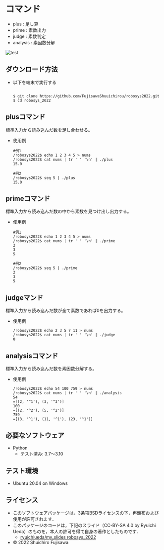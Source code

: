 # コマンド
* plus     : 足し算
* prime    : 素数出力
* judge    : 素数判定
* analysis : 素因数分解

![test](https://github.com/FujisawaShuuichirou/robosys2022/actions/workflows/test.yml/badge.svg)

## ダウンロード方法
* 以下を端末で実行する
  ```

  $ git clone https://github.com/FujisawaShuuichirou/robosys2022.git
  $ cd robosys_2022

  ```

## plusコマンド

標準入力から読み込んだ数を足し合わせる。

* 使用例
  ```
  #例1
  /robosys2022$ echo 1 2 3 4 5 > nums
  /robosys2022$ cat nums | tr ' ' '\n' | ./plus
  15.0

  #例2
  /robosys2022$ seq 5 | ./plus
  15.0
  ```

## primeコマンド

標準入力から読み込んだ数の中から素数を見つけ出し出力する。

* 使用例
  ```
  #例1
  /robosys2022$ echo 1 2 3 4 5 > nums
  /robosys2022$ cat nums | tr ' ' '\n' | ./prime
  2
  3
  5

  #例2
  /robosys2022$ seq 5 | ./prime
  2
  3
  5
  ```

## judgeマンド

標準入力から読み込んだ数が全て素数であれば0を出力する。

* 使用例
  ```
  /robosys2022$ echo 2 3 5 7 11 > nums
  /robosys2022$ cat nums | tr ' ' '\n' | ./judge
  0
  ```

## analysisコマンド

標準入力から読み込んだ数を素因数分解する。

* 使用例
  ```
  /robosys2022$ echo 54 100 759 > nums
  /robosys2022$ cat nums | tr ' ' '\n' | ./analysis
  54
  =[(2, '^1'), (3, '^3')]
  100
  =[(2, '^2'), (5, '^2')]
  759
  =[(3, '^1'), (11, '^1'), (23, '^1')]
  ```

## 必要なソフトウェア
* Python
  * テスト済み: 3.7〜3.10

## テスト環境
* Ubuntu 20.04 on Windows

## ライセンス
* このソフトウェアパッケージは，3条項BSDライセンスの下，再頒布および使用が許可されます．
* このパッケージのコードは，下記のスライド（CC-BY-SA 4.0 by Ryuichi Ueda）のものを，本人の許可を得て自身の著作としたものです．
     * [ryuichiueda/my_slides robosys_2022](https://github.com/ryuichiueda/my_slides/tree/master/robosys_2022)
* © 2022 Shuichiro Fujisawa

